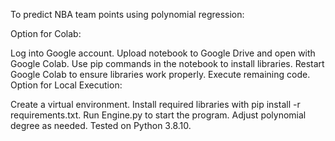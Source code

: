 To predict NBA team points using polynomial regression:

Option for Colab:

Log into Google account.
Upload notebook to Google Drive and open with Google Colab.
Use pip commands in the notebook to install libraries.
Restart Google Colab to ensure libraries work properly.
Execute remaining code.
Option for Local Execution:

Create a virtual environment.
Install required libraries with pip install -r requirements.txt.
Run Engine.py to start the program.
Adjust polynomial degree as needed.
Tested on Python 3.8.10.
